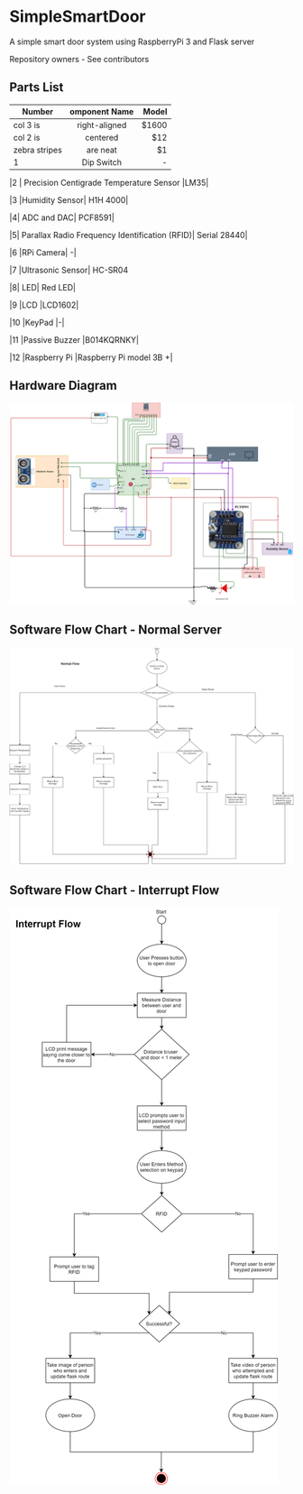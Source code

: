 # SimpleSmartDoor
A simple smart door system using RaspberryPi 3 and Flask server

Repository owners - See contributors

## Parts List

| Number        | omponent Name| Model  |
| ------------- |:-------------:| -----:|
| col 3 is      | right-aligned | $1600 |
| col 2 is      | centered      |   $12 |
| zebra stripes | are neat      |    $1 |
|1|	Dip Switch|	-

|2	| Precision Centigrade Temperature Sensor	|LM35|

|3	|Humidity Sensor|	H1H 4000|

|4|	ADC and DAC|	PCF8591|

|5|	Parallax Radio Frequency Identification (RFID)|	Serial 28440|

|6	|RPi Camera|	-|

|7	|Ultrasonic Sensor|	HC-SR04

|8|	LED|	Red LED|

|9	|LCD	|LCD1602|

|10	|KeyPad	|-|

|11	|Passive Buzzer	|B014KQRNKY|

|12	|Raspberry Pi	|Raspberry Pi model 3B +|


## Hardware Diagram

<img src="https://github.com/Taslim-M/SimpleSmartDoor/blob/master/Images/embedded project-connections (1).png" />


## Software Flow Chart - Normal Server

<img src="https://github.com/Taslim-M/SimpleSmartDoor/blob/master/Images/embedded project-Normal Flow (1).png" />


## Software Flow Chart - Interrupt Flow

<img src="https://github.com/Taslim-M/SimpleSmartDoor/blob/master/Images/embedded project-Interrupt Flow (1).png" />
